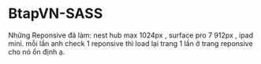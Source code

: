 # BtapVN-SASS

Những Reponsive đã làm: nest hub max 1024px , surface pro 7 912px , ipad mini.
mỗi lần anh check 1 reponsive thì load lại trang 1 lần ở trang reponsive cho nó ổn định ạ.
